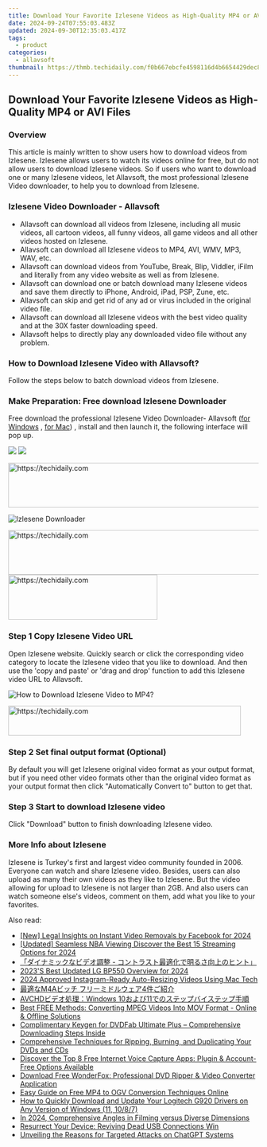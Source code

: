```yaml
---
title: Download Your Favorite Izlesene Videos as High-Quality MP4 or AVI Files
date: 2024-09-24T07:55:03.483Z
updated: 2024-09-30T12:35:03.417Z
tags:
  - product
categories:
  - allavsoft
thumbnail: https://thmb.techidaily.com/f0b667ebcfe4598116d4b6654429dec8091fa0451fb3d4865d8f30f7e5a361bf.jpg
---
```


## Download Your Favorite Izlesene Videos as High-Quality MP4 or AVI Files

### Overview

This article is mainly written to show users how to download videos from Izlesene. Izlesene allows users to watch its videos online for free, but do not allow users to download Izlesene videos. So if users who want to download one or many Izlesene videos, let Allavsoft, the most professional Izlesene Video downloader, to help you to download from Izlesene.

### Izlesene Video Downloader - Allavsoft

* Allavsoft can download all videos from Izlesene, including all music videos, all cartoon videos, all funny videos, all game videos and all other videos hosted on Izlesene.
* Allavsoft can download all Izlesene videos to MP4, AVI, WMV, MP3, WAV, etc.
* Allavsoft can download videos from YouTube, Break, Blip, Viddler, iFilm and literally from any video website as well as from Izlesene.
* Allavsoft can download one or batch download many Izlesene videos and save them directly to iPhone, Android, iPad, PSP, Zune, etc.
* Allavsoft can skip and get rid of any ad or virus included in the original video file.
* Allavsoft can download all Izlesene videos with the best video quality and at the 30X faster downloading speed.
* Allavsoft helps to directly play any downloaded video file without any problem.

### How to Download Izlesene Video with Allavsoft?

Follow the steps below to batch download videos from Izlesene.

### Make Preparation: Free download Izlesene Downloader

Free download the professional Izlesene Video Downloader- Allavsoft ([for Windows](https://tools.techidaily.com/allavsoft/products/) , [for Mac](https://tools.techidaily.com/allavsoft/products/)) , install and then launch it, the following interface will pop up.

[![](https://www.allavsoft.com/how-to/../images/how-to/free-download-win.jpg)](https://tools.techidaily.com/allavsoft/products/) [![](https://www.allavsoft.com/how-to/../images/how-to/free-download-mac.jpg)](https://tools.techidaily.com/allavsoft/products/)

<!-- affiliate ads begin -->
<a href="https://sentrypc.7eer.net/c/5597632/398455/3022" target="_top" id="398455">
  <img src="//a.impactradius-go.com/display-ad/3022-398455" border="0" alt="https://techidaily.com" width="728" height="90"/>
</a>
<img height="0" width="0" src="https://sentrypc.7eer.net/i/5597632/398455/3022" style="position:absolute;visibility:hidden;" border="0" />
<!-- affiliate ads end -->

![Izlesene Downloader](https://www.allavsoft.com/how-to/../images/allavsoft/screen-shot-600.jpg)

<!-- affiliate ads begin -->
<a href="https://unicoeye.pxf.io/c/5597632/2134224/18498" target="_top" id="2134224">
  <img src="//a.impactradius-go.com/display-ad/18498-2134224" border="0" alt="https://techidaily.com" width="728" height="90"/>
</a>
<img height="0" width="0" src="https://unicoeye.pxf.io/i/5597632/2134224/18498" style="position:absolute;visibility:hidden;" border="0" />
<!-- affiliate ads end -->

<!-- affiliate ads begin -->
<a href="https://aligracehair.sjv.io/c/5597632/1880927/19272" target="_top" id="1880927">
  <img src="//a.impactradius-go.com/display-ad/19272-1880927" border="0" alt="https://techidaily.com" width="300" height="90"/>
</a>
<img height="0" width="0" src="https://aligracehair.sjv.io/i/5597632/1880927/19272" style="position:absolute;visibility:hidden;" border="0" />
<!-- affiliate ads end -->

### Step 1 Copy Izlesene Video URL

Open Izlesene website. Quickly search or click the corresponding video category to locate the Izlesene video that you like to download. And then use the 'copy and paste' or 'drag and drop' function to add this Izlesene video URL to Allavsoft.

![How to Download Izlesene Video to MP4?](https://www.allavsoft.com/how-to/../images/how-to/download-rtmp-video/download-rtmp-video.jpg)

<!-- affiliate ads begin -->
<a href="https://aligracehair.sjv.io/c/5597632/2135404/19272" target="_top" id="2135404">
  <img src="//a.impactradius-go.com/display-ad/19272-2135404" border="0" alt="https://techidaily.com" width="468" height="60"/>
</a>
<img height="0" width="0" src="https://aligracehair.sjv.io/i/5597632/2135404/19272" style="position:absolute;visibility:hidden;" border="0" />
<!-- affiliate ads end -->

### Step 2 Set final output format (Optional)

By default you will get Izlesene original video format as your output format, but if you need other video formats other than the original video format as your output format then click "Automatically Convert to" button to get that.

### Step 3 Start to download Izlesene video

Click "Download" button to finish downloading Izlesene video.

### More Info about Izlesene

Izlesene is Turkey's first and largest video community founded in 2006\. Everyone can watch and share Izlesene video. Besides, users can also upload as many their own videos as they like to Izlesene. But the video allowing for upload to Izlesene is not larger than 2GB. And also users can watch someone else's videos, comment on them, add what you like to your favorites.

<ins class="adsbygoogle"
     style="display:block"
     data-ad-format="autorelaxed"
     data-ad-client="ca-pub-7571918770474297"
     data-ad-slot="1223367746"></ins>

<ins class="adsbygoogle"
     style="display:block"
     data-ad-client="ca-pub-7571918770474297"
     data-ad-slot="8358498916"
     data-ad-format="auto"
     data-full-width-responsive="true"></ins>

<span class="atpl-alsoreadstyle">Also read:</span>
<div><ul>
<li><a href="https://facebook-video-files.techidaily.com/new-legal-insights-on-instant-video-removals-by-facebook-for-2024/"><u>[New] Legal Insights on Instant Video Removals by Facebook for 2024</u></a></li>
<li><a href="https://fox-direct.techidaily.com/updated-seamless-nba-viewing-discover-the-best-15-streaming-options-for-2024/"><u>[Updated] Seamless NBA Viewing Discover the Best 15 Streaming Options for 2024</u></a></li>
<li><a href="https://win-excellent.techidaily.com/44cm44oa44kk44ok44of44od44kv44gq44ot44oh44kq6kq5pw0ic0g44kz44oz44oi44op44k544oi5pya6ygp5yyw44gn5pio44kl44gv5zcr5lik44gu44os44oz44oi44cn/"><u>「ダイナミックなビデオ調整 - コントラスト最適化で明るさ向上のヒント」</u></a></li>
<li><a href="https://fox-info.techidaily.com/2023s-best-updated-lg-bp550-overview-for-2024/"><u>2023'S Best Updated LG BP550 Overview for 2024</u></a></li>
<li><a href="https://instagram-video-files.techidaily.com/2024-approved-instagram-ready-auto-resizing-videos-using-mac-tech/"><u>2024 Approved Instagram-Ready Auto-Resizing Videos Using Mac Tech</u></a></li>
<li><a href="https://win-excellent.techidaily.com/1726030293566-m4a-4/"><u>最適なM4Aビッチ フリーミドルウェア4件ご紹介</u></a></li>
<li><a href="https://win-excellent.techidaily.com/avchdwindows-1011/"><u>AVCHDビデオ処理：Windows 10および11でのステップバイステップ手順</u></a></li>
<li><a href="https://win-excellent.techidaily.com/best-free-methods-converting-mpeg-videos-into-mov-format-online-and-offline-solutions/"><u>Best FREE Methods: Converting MPEG Videos Into MOV Format - Online & Offline Solutions</u></a></li>
<li><a href="https://win-excellent.techidaily.com/complimentary-keygen-for-dvdfab-ultimate-plus-comprehensive-downloading-steps-inside/"><u>Complimentary Keygen for DVDFab Ultimate Plus – Comprehensive Downloading Steps Inside</u></a></li>
<li><a href="https://blog-min.techidaily.com/comprehensive-techniques-for-ripping-burning-and-duplicating-your-dvds-and-cds/"><u>Comprehensive Techniques for Ripping, Burning, and Duplicating Your DVDs and CDs</u></a></li>
<li><a href="https://win-excellent.techidaily.com/discover-the-top-8-free-internet-voice-capture-apps-plugin-and-account-free-options-available/"><u>Discover the Top 8 Free Internet Voice Capture Apps: Plugin & Account-Free Options Available</u></a></li>
<li><a href="https://win-excellent.techidaily.com/download-free-wonderfox-professional-dvd-ripper-and-video-converter-application/"><u>Download Free WonderFox: Professional DVD Ripper & Video Converter Application</u></a></li>
<li><a href="https://win-excellent.techidaily.com/easy-guide-on-free-mp4-to-ogv-conversion-techniques-online/"><u>Easy Guide on Free MP4 to OGV Conversion Techniques Online</u></a></li>
<li><a href="https://hardware-updates.techidaily.com/how-to-quickly-download-and-update-your-logitech-g920-drivers-on-any-version-of-windows-11-1087/"><u>How to Quickly Download and Update Your Logitech G920 Drivers on Any Version of Windows (11, 10/8/7)</u></a></li>
<li><a href="https://fox-direct.techidaily.com/in-2024-comprehensive-angles-in-filming-versus-diverse-dimensions/"><u>In 2024, Comprehensive Angles in Filming versus Diverse Dimensions</u></a></li>
<li><a href="https://win11-tips.techidaily.com/resurrect-your-device-reviving-dead-usb-connections-win/"><u>Resurrect Your Device: Reviving Dead USB Connections Win</u></a></li>
<li><a href="https://tech-revival.techidaily.com/unveiling-the-reasons-for-targeted-attacks-on-chatgpt-systems/"><u>Unveiling the Reasons for Targeted Attacks on ChatGPT Systems</u></a></li>
</ul></div>

